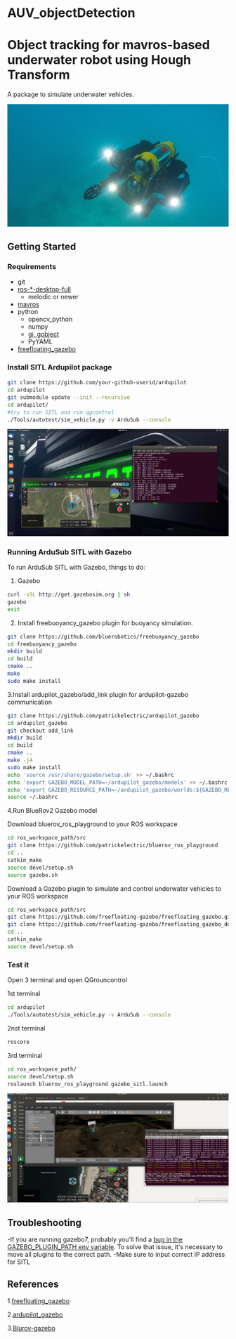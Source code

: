 # AUV_objectDetection
Object tracking for mavros-based underwater robot using Hough Transform 
===================

A package to simulate underwater vehicles.

<p align="center">
  <img src="doc/0.png">
</p>


## Getting Started

### Requirements ###
- git
- [ros-\*-desktop-full](http://wiki.ros.org/ROS/Installation)
  - melodic or newer
- [mavros](http://wiki.ros.org/mavros)
- python
  - opencv_python
  - numpy
  - [gi, gobject](https://wiki.ubuntu.com/Novacut/GStreamer1.0)
  - PyYAML
- [freefloating_gazebo](https://github.com/freefloating-gazebo/freefloating_gazebo)



### Install SITL Ardupilot package
```bash
git clone https://github.com/your-github-userid/ardupilot
cd ardupilot
git submodule update --init --recursive
cd ardupilot/
#try to run SITL and run qgcontrol
./Tools/autotest/sim_vehicle.py -v ArduSub --console
```
<p align="center">
  <img src="doc/1.PNG">
</p>

### Running ArduSub SITL with Gazebo
To run ArduSub SITL with Gazebo, things to do:


1. Gazebo 
```bash
curl -sSL http://get.gazebosim.org | sh
gazebo
exit
```

2. Install freebuoyancy_gazebo plugin for buoyancy simulation.
```bash
git clone https://github.com/bluerobotics/freebuoyancy_gazebo
cd freebuoyancy_gazebo
mkdir build
cd build
cmake ..
make
sudo make install
```

3.Install ardupilot_gazebo/add_link plugin for ardupilot-gazebo communication
```bash
git clone https://github.com/patrickelectric/ardupilot_gazebo
cd ardupilot_gazebo
git checkout add_link
mkdir build
cd build
cmake ..
make -j4
sudo make install
echo 'source /usr/share/gazebo/setup.sh' >> ~/.bashrc
echo 'export GAZEBO_MODEL_PATH=~/ardupilot_gazebo/models' >> ~/.bashrc
echo 'export GAZEBO_RESOURCE_PATH=~/ardupilot_gazebo/worlds:${GAZEBO_RESOURCE_PATH}' >> ~/.bashrc
source ~/.bashrc
```

4.Run BlueRov2 Gazebo model


Download bluerov_ros_playground to your ROS workspace
```bash
cd ros_workspace_path/src
git clone https://github.com/patrickelectric/bluerov_ros_playground
cd ..
catkin_make
source devel/setup.sh
source gazebo.sh
```

Download a Gazebo plugin to simulate and control underwater vehicles to your ROS workspace
```bash
cd ros_workspace_path/src
git clone https://github.com/freefloating-gazebo/freefloating_gazebo.git
git clone https://github.com/freefloating-gazebo/freefloating_gazebo_demo.git
cd ..
catkin_make
source devel/setup.sh
```




### Test it
Open 3 terminal and open QGrouncontrol

1st terminal
```bash
cd ardupilot
./Tools/autotest/sim_vehicle.py -v ArduSub --console
```
2nst terminal
```bash
roscore
```
3rd terminal
```bash
cd ros_workspace_path/
source devel/setup.sh
roslaunch bluerov_ros_playground gazebo_sitl.launch
```

<p align="center">
  <img src="doc/2.PNG">
</p>


## Troubleshooting

-If you are running gazebo7, probably you'll find a [bug in the GAZEBO_PLUGIN_PATH env variable](https://github.com/ros-infrastructure/reprepro-updater/issues/41).
To solve that issue, it's necessary to move all plugins to the correct path.
-Make sure to input correct IP address for SITL


## References

1.[freefloating_gazebo](https://github.com/freefloating-gazebo/freefloating_gazebo)

2.[ardupilot_gazebo](https://github.com/patrickelectric/ardupilot_gazeboo)

3.[Blurov-gazebo](https://github.com/patrickelectric/bluerov_ros_playground/blob/master/README.md)

